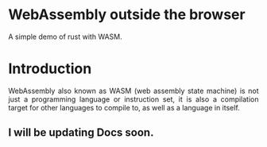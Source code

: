 # WebAssembly outside the browser

A simple demo of rust with WASM. 

# Introduction

<p align="justify"> WebAssembly also known as WASM (web assembly state machine) is not just a programming language or instruction set, it is also a compilation target for other languages to compile to, as well as a language in itself.


## I will be updating Docs soon. 

